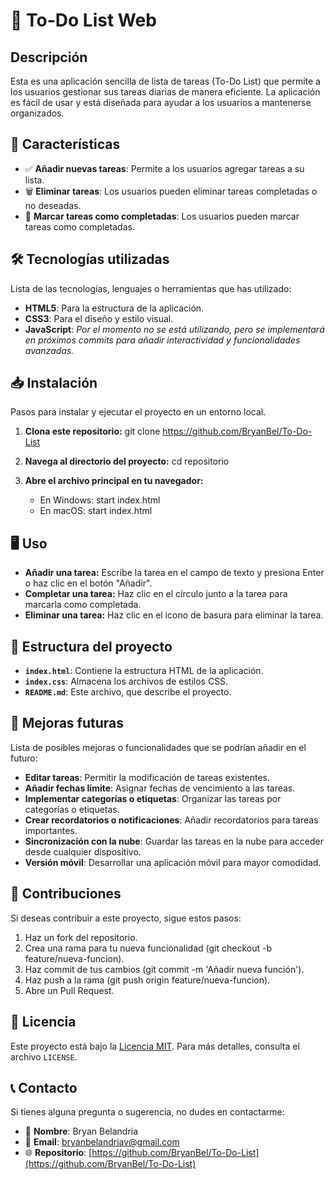 # 📝 To-Do List Web

## Descripción
Esta es una aplicación sencilla de lista de tareas (To-Do List) que permite a los usuarios gestionar sus tareas diarias de manera eficiente. La aplicación es fácil de usar y está diseñada para ayudar a los usuarios a mantenerse organizados.

## 🚀 Características
- ✅ **Añadir nuevas tareas**: Permite a los usuarios agregar tareas a su lista.
- 🗑️ **Eliminar tareas**: Los usuarios pueden eliminar tareas completadas o no deseadas.
- 🔄 **Marcar tareas como completadas**: Los usuarios pueden marcar tareas como completadas.

## 🛠️ Tecnologías utilizadas
Lista de las tecnologías, lenguajes o herramientas que has utilizado:
- **HTML5**: Para la estructura de la aplicación.
- **CSS3**: Para el diseño y estilo visual.
- **JavaScript**: *Por el momento no se está utilizando, pero se implementará en próximos commits para añadir interactividad y funcionalidades avanzadas.*

## 📥 Instalación
Pasos para instalar y ejecutar el proyecto en un entorno local.

1. **Clona este repositorio:**
   git clone https://github.com/BryanBel/To-Do-List

2. **Navega al directorio del proyecto:**
   cd repositorio

3. **Abre el archivo principal en tu navegador:**
   - En Windows: start index.html
   - En macOS: start index.html
   
## 🖥️ Uso
- **Añadir una tarea:** Escribe la tarea en el campo de texto y presiona Enter o haz clic en el botón "Añadir".
- **Completar una tarea:** Haz clic en el círculo junto a la tarea para marcarla como completada.
- **Eliminar una tarea:** Haz clic en el icono de basura para eliminar la tarea.

## 📂 Estructura del proyecto
- **`index.html`**: Contiene la estructura HTML de la aplicación.
- **`index.css`**: Almacena los archivos de estilos CSS.
- **`README.md`**: Este archivo, que describe el proyecto.

## 🔮 Mejoras futuras
Lista de posibles mejoras o funcionalidades que se podrían añadir en el futuro:
- **Editar tareas**: Permitir la modificación de tareas existentes.
- **Añadir fechas límite**: Asignar fechas de vencimiento a las tareas.
- **Implementar categorías o etiquetas**: Organizar las tareas por categorías o etiquetas.
- **Crear recordatorios o notificaciones**: Añadir recordatorios para tareas importantes.
- **Sincronización con la nube**: Guardar las tareas en la nube para acceder desde cualquier dispositivo.
- **Versión móvil**: Desarrollar una aplicación móvil para mayor comodidad.

## 🤝 Contribuciones
Si deseas contribuir a este proyecto, sigue estos pasos:

1. Haz un fork del repositorio.
2. Crea una rama para tu nueva funcionalidad (git checkout -b feature/nueva-funcion).
3. Haz commit de tus cambios (git commit -m 'Añadir nueva función').
4. Haz push a la rama (git push origin feature/nueva-funcion).
5. Abre un Pull Request.

## 📜 Licencia
Este proyecto está bajo la [Licencia MIT](https://github.com/BryanBel/To-Do-List/blob/main/LICENSE). Para más detalles, consulta el archivo `LICENSE`.

## 📞 Contacto
Si tienes alguna pregunta o sugerencia, no dudes en contactarme:  

- 👤 **Nombre**: Bryan Belandria  
- 📧 **Email**: [bryanbelandriav@gmail.com](mailto:bryanbelandriav@gmail.com)  
- 🌐 **Repositorio**: [https://github.com/BryanBel/To-Do-List](https://github.com/BryanBel/To-Do-List)